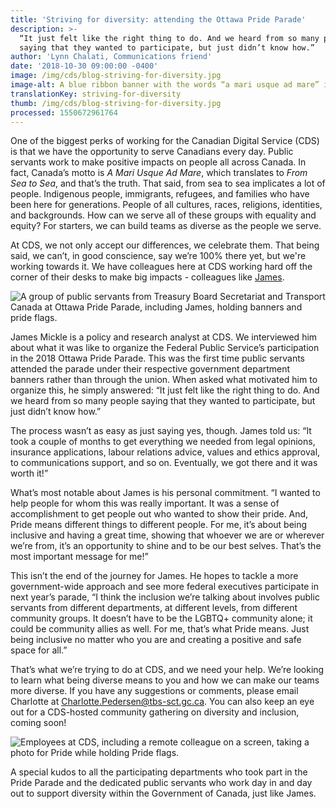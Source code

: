 ```yaml
---
title: 'Striving for diversity: attending the Ottawa Pride Parade'
description: >-
  “It just felt like the right thing to do. And we heard from so many people
  saying that they wanted to participate, but just didn’t know how.”
author: 'Lynn Chalati, Communications friend'
date: '2018-10-30 09:00:00 -0400'
image: /img/cds/blog-striving-for-diversity.jpg
image-alt: A blue ribbon banner with the words “a mari usque ad mare” in yellow.
translationKey: striving-for-diversity
thumb: /img/cds/blog-striving-for-diversity.jpg
processed: 1550672961764
---
```


One of the biggest perks of working for the Canadian Digital Service (CDS) is that we have the opportunity to serve Canadians every day. Public servants work to make positive impacts on people all across Canada. In fact, Canada’s motto is *A Mari Usque Ad Mare*, which translates to *From Sea to Sea*, and that’s the truth. That said, from sea to sea implicates a lot of people. Indigenous people, immigrants, refugees, and families who have been here for generations. People of all cultures, races, religions, identities, and backgrounds. How can we serve all of these groups with equality and equity? For starters, we can build teams as diverse as the people we serve.

At CDS, we not only accept our differences, we celebrate them. That being said, we can’t, in good conscience, say we’re 100% there yet, but we're working towards it. We have colleagues here at CDS working hard off the corner of their desks to make big impacts - colleagues like [James](https://twitter.com/james_mickle). 

![A group of public servants from Treasury Board Secretariat and Transport Canada at Ottawa Pride Parade, including James, holding banners and pride flags.](/img/cds/blog-striving-for-diversity2.jpg)

James Mickle is a policy and research analyst at CDS. We interviewed him about what it was like to organize the Federal Public Service’s participation in the 2018 Ottawa Pride Parade. This was the first time public servants attended the parade under their respective government department banners rather than through the union. When asked what motivated him to organize this, he simply answered: “It just felt like the right thing to do. And we heard from so many people saying that they wanted to participate, but just didn’t know how.”

The process wasn’t as easy as just saying yes, though. James told us: “It took a couple of months to get everything we needed from legal opinions, insurance applications, labour relations advice, values and ethics approval, to communications support, and so on. Eventually, we got there and it was worth it!”

What’s most notable about James is his personal commitment. “I wanted to help people for whom this was really important. It was a sense of accomplishment to get people out who wanted to show their pride. And, Pride means different things to different people. For me, it’s about being inclusive and having a great time, showing that whoever we are or wherever we’re from, it’s an opportunity to shine and to be our best selves. That’s the most important message for me!”

This isn’t the end of the journey for James. He hopes to tackle a more government-wide approach and see more federal executives participate in next year’s parade, “I think the inclusion we’re talking about involves public servants from different departments, at different levels, from different community groups. It doesn’t have to be the LGBTQ+ community alone; it could be community allies as well. For me, that’s what Pride means. Just being inclusive no matter who you are and creating a positive and safe space for all.”

That’s what we’re trying to do at CDS, and we need your help. We’re looking to learn what being diverse means to you and how we can make our teams more diverse. If you have any suggestions or comments, please email Charlotte at [Charlotte.Pedersen@tbs-sct.gc.ca](mailto:Charlotte.Pedersen@tbs-sct.gc.ca). You can also keep an eye out for a CDS-hosted community gathering on diversity and inclusion, coming soon!

![Employees at CDS, including a remote colleague on a screen, taking a photo for Pride while holding Pride flags.](/img/cds/blog-striving-for-diversity.jpg)

A special kudos to all the participating departments who took part in the Pride Parade and the dedicated public servants who work day in and day out to support diversity within the Government of Canada, just like James.

